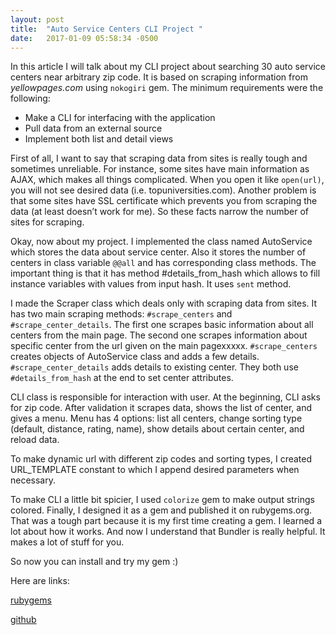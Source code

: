```yaml
---
layout: post
title:  "Auto Service Centers CLI Project "
date:   2017-01-09 05:58:34 -0500
---
```



In this article I will talk about my CLI project about searching 30 auto service centers near arbitrary zip code. It is based on scraping information from *yellowpages.com* using `nokogiri` gem.
The minimum requirements were the following:

* Make a CLI for interfacing with the application
* Pull data from an external source 
* Implement both list and detail views

First of all, I want to say that scraping data from sites is really tough and sometimes unreliable. For instance, some sites have main information as AJAX, which makes all things complicated. When you open it like `open(url)`, you will not see desired data (i.e. topuniversities.com). Another problem is that some sites have SSL certificate which prevents you from scraping the data (at least doesn’t work for me). So these facts narrow the number of sites for scraping.

Okay, now about my project. I implemented the class named AutoService which stores the data about service center. Also it stores the number of centers in class variable `@@all` and has corresponding class methods.  The important thing is that it has method #details_from_hash which allows to fill instance variables with values from input hash. It uses `sent` method.
 
I made the Scraper class which deals only with scraping data from sites. It has two main scraping methods: `#scrape_centers` and `#scrape_center_details`. The first one scrapes basic information about all centers from the main page. The second one scrapes information about specific center from the url given on the main pagexxxxx. `#scrape_centers` creates objects of AutoService class and adds a few details. `#scrape_center_details` adds details to existing center. They both use `#details_from_hash` at the end to set center attributes.
	
CLI class is responsible for interaction with user. At the beginning, CLI asks for zip code. After validation it scrapes data, shows the list of center, and gives a menu. 
Menu has 4 options: list all centers, change sorting type (default, distance, rating, name), show details about certain center, and reload data.

To make dynamic url with different zip codes and sorting types, I created URL_TEMPLATE constant to which I append desired parameters when necessary.
	
To make CLI a little bit spicier, I used `colorize` gem to make output strings colored.
Finally, I designed it as a gem and published it on rubygems.org. That was a tough part because it is my first time creating a gem. I learned a lot about how it works. And now I understand that Bundler is really helpful. It makes a lot of stuff for you.

So now you can install and try my gem :) 

Here are links:

[rubygems](https://rubygems.org/gems/auto_service_cli)

[github](https://github.com/AleksandrRogachev94/auto_service_cli_gem)


